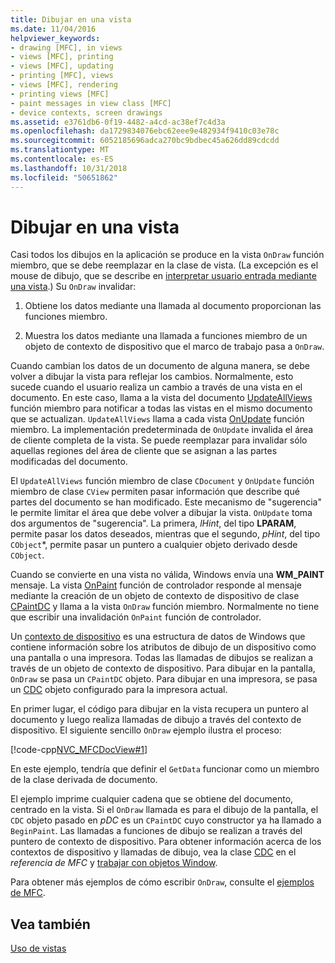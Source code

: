 ```yaml
---
title: Dibujar en una vista
ms.date: 11/04/2016
helpviewer_keywords:
- drawing [MFC], in views
- views [MFC], printing
- views [MFC], updating
- printing [MFC], views
- views [MFC], rendering
- printing views [MFC]
- paint messages in view class [MFC]
- device contexts, screen drawings
ms.assetid: e3761db6-0f19-4482-a4cd-ac38ef7c4d3a
ms.openlocfilehash: da1729834076ebc62eee9e482934f9410c03e78c
ms.sourcegitcommit: 6052185696adca270bc9bdbec45a626dd89cdcdd
ms.translationtype: MT
ms.contentlocale: es-ES
ms.lasthandoff: 10/31/2018
ms.locfileid: "50651862"
---
```

# <a name="drawing-in-a-view"></a>Dibujar en una vista

Casi todos los dibujos en la aplicación se produce en la vista `OnDraw` función miembro, que se debe reemplazar en la clase de vista. (La excepción es el mouse de dibujo, que se describe en [interpretar usuario entrada mediante una vista](../mfc/interpreting-user-input-through-a-view.md).) Su `OnDraw` invalidar:

1. Obtiene los datos mediante una llamada al documento proporcionan las funciones miembro.

1. Muestra los datos mediante una llamada a funciones miembro de un objeto de contexto de dispositivo que el marco de trabajo pasa a `OnDraw`.

Cuando cambian los datos de un documento de alguna manera, se debe volver a dibujar la vista para reflejar los cambios. Normalmente, esto sucede cuando el usuario realiza un cambio a través de una vista en el documento. En este caso, llama a la vista del documento [UpdateAllViews](../mfc/reference/cdocument-class.md#updateallviews) función miembro para notificar a todas las vistas en el mismo documento que se actualizan. `UpdateAllViews` llama a cada vista [OnUpdate](../mfc/reference/cview-class.md#onupdate) función miembro. La implementación predeterminada de `OnUpdate` invalida el área de cliente completa de la vista. Se puede reemplazar para invalidar sólo aquellas regiones del área de cliente que se asignan a las partes modificadas del documento.

El `UpdateAllViews` función miembro de clase `CDocument` y `OnUpdate` función miembro de clase `CView` permiten pasar información que describe qué partes del documento se han modificado. Este mecanismo de "sugerencia" le permite limitar el área que debe volver a dibujar la vista. `OnUpdate` toma dos argumentos de "sugerencia". La primera, *lHint*, del tipo **LPARAM**, permite pasar los datos deseados, mientras que el segundo, *pHint*, del tipo `CObject`*, permite pasar un puntero a cualquier objeto derivado desde `CObject`.

Cuando se convierte en una vista no válida, Windows envía una **WM_PAINT** mensaje. La vista [OnPaint](../mfc/reference/cwnd-class.md#onpaint) función de controlador responde al mensaje mediante la creación de un objeto de contexto de dispositivo de clase [CPaintDC](../mfc/reference/cpaintdc-class.md) y llama a la vista `OnDraw` función miembro. Normalmente no tiene que escribir una invalidación `OnPaint` función de controlador.

Un [contexto de dispositivo](../mfc/device-contexts.md) es una estructura de datos de Windows que contiene información sobre los atributos de dibujo de un dispositivo como una pantalla o una impresora. Todas las llamadas de dibujos se realizan a través de un objeto de contexto de dispositivo. Para dibujar en la pantalla, `OnDraw` se pasa un `CPaintDC` objeto. Para dibujar en una impresora, se pasa un [CDC](../mfc/reference/cdc-class.md) objeto configurado para la impresora actual.

En primer lugar, el código para dibujar en la vista recupera un puntero al documento y luego realiza llamadas de dibujo a través del contexto de dispositivo. El siguiente sencillo `OnDraw` ejemplo ilustra el proceso:

[!code-cpp[NVC_MFCDocView#1](../mfc/codesnippet/cpp/drawing-in-a-view_1.cpp)]

En este ejemplo, tendría que definir el `GetData` funcionar como un miembro de la clase derivada de documento.

El ejemplo imprime cualquier cadena que se obtiene del documento, centrado en la vista. Si el `OnDraw` llamada es para el dibujo de la pantalla, el `CDC` objeto pasado en *pDC* es un `CPaintDC` cuyo constructor ya ha llamado a `BeginPaint`. Las llamadas a funciones de dibujo se realizan a través del puntero de contexto de dispositivo. Para obtener información acerca de los contextos de dispositivo y llamadas de dibujo, vea la clase [CDC](../mfc/reference/cdc-class.md) en el *referencia de MFC* y [trabajar con objetos Window](../mfc/working-with-window-objects.md).

Para obtener más ejemplos de cómo escribir `OnDraw`, consulte el [ejemplos de MFC](../visual-cpp-samples.md).

## <a name="see-also"></a>Vea también

[Uso de vistas](../mfc/using-views.md)

